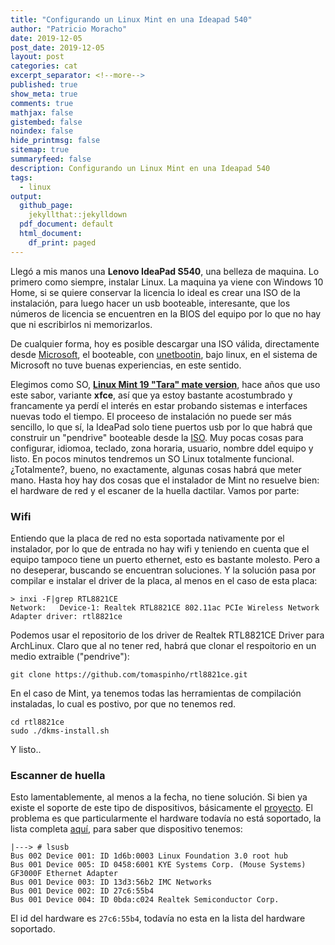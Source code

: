 ```yaml
---
title: "Configurando un Linux Mint en una Ideapad 540"
author: "Patricio Moracho"
date: 2019-12-05
post_date: 2019-12-05
layout: post
categories: cat
excerpt_separator: <!--more-->
published: true
show_meta: true
comments: true
mathjax: false
gistembed: false
noindex: false
hide_printmsg: false
sitemap: true
summaryfeed: false
description: Configurando un Linux Mint en una Ideapad 540
tags:
  - linux
output:
  github_page:    
    jekyllthat::jekylldown
  pdf_document: default
  html_document:
    df_print: paged
---
```


Llegó a mis manos una **Lenovo IdeaPad S540**, una belleza de maquina. Lo
primero como siempre, instalar Linux. La maquina ya viene con Windows 10 Home,
si se quiere conservar la licencia lo ideal es crear una ISO de la instalación,
para luego hacer un usb booteable, interesante, que los números de licencia se
encuentren en la BIOS del equipo por lo que no hay que ni escribirlos ni
memorizarlos. 

De cualquier forma, hoy es posible descargar una ISO válida, directamente desde
[Microsoft][ms], el booteable, con [unetbootin][unetbootin], bajo linux,
en el sistema de Microsoft no tuve buenas experiencias, en este sentido.

Elegimos como SO, **[Linux Mint 19 "Tara" mate version][mint]**, hace años que
uso este sabor, variante **xfce**, así que ya estoy bastante acostumbrado y
francamente ya perdí el interés en estar probando sistemas e interfaces nuevas
todo el tiempo. El proceeso de instalación no puede ser más sencillo, lo que sí,
la IdeaPad solo tiene puertos usb por lo que habrá que construir un "pendrive"
booteable desde la [ISO][mintiso]. Muy pocas cosas para configurar, idiomoa, 
teclado,  zona horaria, usuario, nombre ddel equipo y listo. En pocos 
minutos tendremos un SO Linux totalmente funcional. ¿Totalmente?, bueno,
no exactamente, algunas cosas habrá que meter mano. Hasta hoy hay dos cosas que
el instalador de Mint no resuelve bien: el hardware de red y el escaner de 
la huella dactilar. Vamos por parte:

### Wifi

Entiendo que la placa de red no esta soportada nativamente por el instalador,
por lo que de entrada no hay wifi y teniendo en cuenta que el equipo tampoco
tiene un puerto ethernet, esto es bastante molesto. Pero a no deseperar,
buscando se encuentran soluciones. Y la solución pasa por compilar e instalar
el driver de la placa, al menos en el caso de esta placa:

    > inxi -F|grep RTL8821CE
    Network:   Device-1: Realtek RTL8821CE 802.11ac PCIe Wireless Network Adapter driver: rtl8821ce

Podemos usar el repositorio de los driver de Realtek RTL8821CE Driver para
ArchLinux.  Claro que al no tener red, habrá que clonar el respoitorio en un
medio extraible ("pendrive"):

    git clone https://github.com/tomaspinho/rtl8821ce.git

En el caso de Mint, ya tenemos todas las herramientas de compilación
instaladas, lo cual es postivo, por que no tenemos red.

    cd rtl8821ce
    sudo ./dkms-install.sh

Y listo..

### Escanner de huella

Esto lamentablemente, al menos a la fecha, no tiene solución. Si bien ya existe
el soporte de este tipo de dispositivos, básicamente el [proyecto][fprint]. El
problema es que particularmente el hardware todavía no está soportado, la lista
completa [aquí][listdev], para saber que dispositivo tenemos:

    |---> # lsusb
    Bus 002 Device 001: ID 1d6b:0003 Linux Foundation 3.0 root hub
    Bus 001 Device 005: ID 0458:6001 KYE Systems Corp. (Mouse Systems) GF3000F Ethernet Adapter
    Bus 001 Device 003: ID 13d3:56b2 IMC Networks 
    Bus 001 Device 002: ID 27c6:55b4  
    Bus 001 Device 004: ID 0bda:c024 Realtek Semiconductor Corp. 

El id del hardware es `27c6:55b4`, todavía no esta en la lista del hardware
soportado.

[ms]: https://www.microsoft.com/es-es/software-download/windows10ISO
[unetbootin]: https://unetbootin.github.io/linux_download.html
[mint]: https://linuxmint.com/edition.php?id=256
[mintiso]: https://torrents.linuxmint.com/torrents/linuxmint-19.2-mate-64bit.iso.torrent
[wifi]: https://github.com/tomaspinho/rtl8821ce
[fprint]: https://launchpad.net/~fingerprint/+archive/ubuntu/fingerprint-gui
[listdev]: https://fprint.freedesktop.org/supported-devices.html
